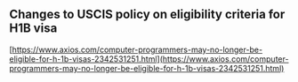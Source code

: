 ## Changes to USCIS policy on eligibility criteria for H1B visa
  
  [https://www.axios.com/computer-programmers-may-no-longer-be-eligible-for-h-1b-visas-2342531251.html](https://www.axios.com/computer-programmers-may-no-longer-be-eligible-for-h-1b-visas-2342531251.html)